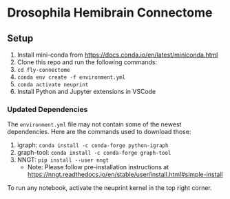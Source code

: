 # Drosophila Hemibrain Connectome

## Setup
1. Install mini-conda from https://docs.conda.io/en/latest/miniconda.html
2. Clone this repo and run the following commands:
3. `cd fly-connectome`
4. `conda env create -f environment.yml`
5. `conda activate neuprint`
6. Install Python and Jupyter extensions in VSCode

### Updated Dependencies
The `environment.yml` file may not contain some of the newest dependencies. Here are the commands used to download those:
1. igraph: `conda install -c conda-forge python-igraph`
2. graph-tool: `conda install -c conda-forge graph-tool`
3. NNGT: `pip install --user nngt`
    - Note: Please follow pre-installation instructions at https://nngt.readthedocs.io/en/stable/user/install.html#simple-install

To run any notebook, activate the neuprint kernel in the top right corner.